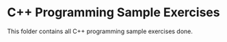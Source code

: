 # C++ Programming Sample Exercises

This folder contains all C++ programming sample exercises done.
